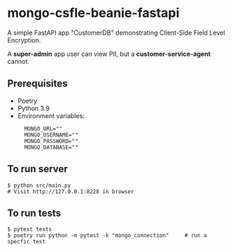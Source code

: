 # mongo-csfle-beanie-fastapi

A simple FastAPI app "CustomerDB" demonstrating Client-Side Field Level Encryption.

A **super-admin** app user can view PII, but a **customer-service-agent** cannot.

## Prerequisites

- Poetry
- Python 3.9
- Environment variables:
  ```
    MONGO_URL=""
    MONGO_USERNAME=""
    MONGO_PASSWORD=""
    MONGO_DATABASE=""
  ```

## To run server

```
$ python src/main.py
# Visit http://127.0.0.1:8228 in browser
```

## To run tests

```
$ pytest tests
$ poetry run python -m pytest -k "mongo_connection"     # run a specfic test
```
